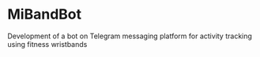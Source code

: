 # MiBandBot
Development of a bot on Telegram messaging platform for activity tracking using fitness wristbands
